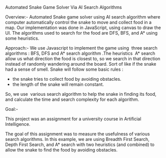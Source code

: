 Automated Snake Game Solver
Via AI Search Algorithms

Overview:-
Automated Snake game solver using AI search algorithm where computer automatically control the snake to move and collect food in a map. Our implementation was done in JavaScript, using canvas to draw the UI. The algorithms used to search for the food are DFS, BFS, and A\* using some heuristics.

Approach:-
We use Javascript to implement the game using  three search algorithms : BFS, DFS and A* search algorithm .The heuristics  A* search allow us what direction the food is closest to, so we search in that direction instead of randomly wandering around the board. Sort of like if the snake had a sense of smell.
Snake will follow some basic rules :

- the snake tries to collect food by avoiding obstacles.
- the length of the snake will remain constant.

So, we use  various search algorithm to help the snake in finding its food, and calculate the time and search complexity for each algorithm.

Goal:-

This project was an assignment for a university course in Artificial Intelligence.

The goal of this assignment was to measure the usefulness of various search algorithms. In this example, we are using Breadth First Search, Depth First Search, and A\* search with two heuristics (and combined) to allow the snake to find the food by avoiding obstacles.



